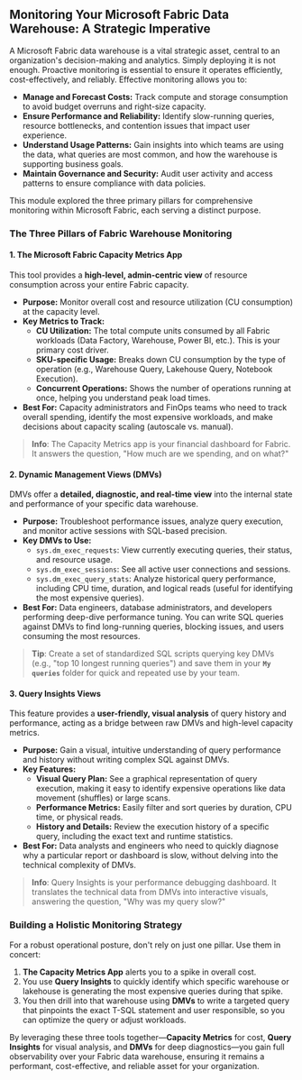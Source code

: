 ## Monitoring Your Microsoft Fabric Data Warehouse: A Strategic Imperative

A Microsoft Fabric data warehouse is a vital strategic asset, central to an organization's decision-making and analytics. Simply deploying it is not enough. Proactive monitoring is essential to ensure it operates efficiently, cost-effectively, and reliably. Effective monitoring allows you to:

*   **Manage and Forecast Costs:** Track compute and storage consumption to avoid budget overruns and right-size capacity.
*   **Ensure Performance and Reliability:** Identify slow-running queries, resource bottlenecks, and contention issues that impact user experience.
*   **Understand Usage Patterns:** Gain insights into which teams are using the data, what queries are most common, and how the warehouse is supporting business goals.
*   **Maintain Governance and Security:** Audit user activity and access patterns to ensure compliance with data policies.

This module explored the three primary pillars for comprehensive monitoring within Microsoft Fabric, each serving a distinct purpose.

### The Three Pillars of Fabric Warehouse Monitoring

#### 1. The Microsoft Fabric Capacity Metrics App
This tool provides a **high-level, admin-centric view** of resource consumption across your entire Fabric capacity.

*   **Purpose:** Monitor overall cost and resource utilization (CU consumption) at the capacity level.
*   **Key Metrics to Track:**
    *   **CU Utilization:** The total compute units consumed by all Fabric workloads (Data Factory, Warehouse, Power BI, etc.). This is your primary cost driver.
    *   **SKU-specific Usage:** Breaks down CU consumption by the type of operation (e.g., Warehouse Query, Lakehouse Query, Notebook Execution).
    *   **Concurrent Operations:** Shows the number of operations running at once, helping you understand peak load times.
*   **Best For:** Capacity administrators and FinOps teams who need to track overall spending, identify the most expensive workloads, and make decisions about capacity scaling (autoscale vs. manual).

> **Info**: The Capacity Metrics app is your financial dashboard for Fabric. It answers the question, "How much are we spending, and on what?"

#### 2. Dynamic Management Views (DMVs)
DMVs offer a **detailed, diagnostic, and real-time view** into the internal state and performance of your specific data warehouse.

*   **Purpose:** Troubleshoot performance issues, analyze query execution, and monitor active sessions with SQL-based precision.
*   **Key DMVs to Use:**
    *   `sys.dm_exec_requests`: View currently executing queries, their status, and resource usage.
    *   `sys.dm_exec_sessions`: See all active user connections and sessions.
    *   `sys.dm_exec_query_stats`: Analyze historical query performance, including CPU time, duration, and logical reads (useful for identifying the most expensive queries).
*   **Best For:** Data engineers, database administrators, and developers performing deep-dive performance tuning. You can write SQL queries against DMVs to find long-running queries, blocking issues, and users consuming the most resources.

> **Tip**: Create a set of standardized SQL scripts querying key DMVs (e.g., "top 10 longest running queries") and save them in your **`My queries`** folder for quick and repeated use by your team.

#### 3. Query Insights Views
This feature provides a **user-friendly, visual analysis** of query history and performance, acting as a bridge between raw DMVs and high-level capacity metrics.

*   **Purpose:** Gain a visual, intuitive understanding of query performance and history without writing complex SQL against DMVs.
*   **Key Features:**
    *   **Visual Query Plan:** See a graphical representation of query execution, making it easy to identify expensive operations like data movement (shuffles) or large scans.
    *   **Performance Metrics:** Easily filter and sort queries by duration, CPU time, or physical reads.
    *   **History and Details:** Review the execution history of a specific query, including the exact text and runtime statistics.
*   **Best For:** Data analysts and engineers who need to quickly diagnose why a particular report or dashboard is slow, without delving into the technical complexity of DMVs.

> **Info**: Query Insights is your performance debugging dashboard. It translates the technical data from DMVs into interactive visuals, answering the question, "Why was my query slow?"

### Building a Holistic Monitoring Strategy

For a robust operational posture, don't rely on just one pillar. Use them in concert:

1.  **The Capacity Metrics App** alerts you to a spike in overall cost.
2.  You use **Query Insights** to quickly identify which specific warehouse or lakehouse is generating the most expensive queries during that spike.
3.  You then drill into that warehouse using **DMVs** to write a targeted query that pinpoints the exact T-SQL statement and user responsible, so you can optimize the query or adjust workloads.

By leveraging these three tools together—**Capacity Metrics** for cost, **Query Insights** for visual analysis, and **DMVs** for deep diagnostics—you gain full observability over your Fabric data warehouse, ensuring it remains a performant, cost-effective, and reliable asset for your organization.
